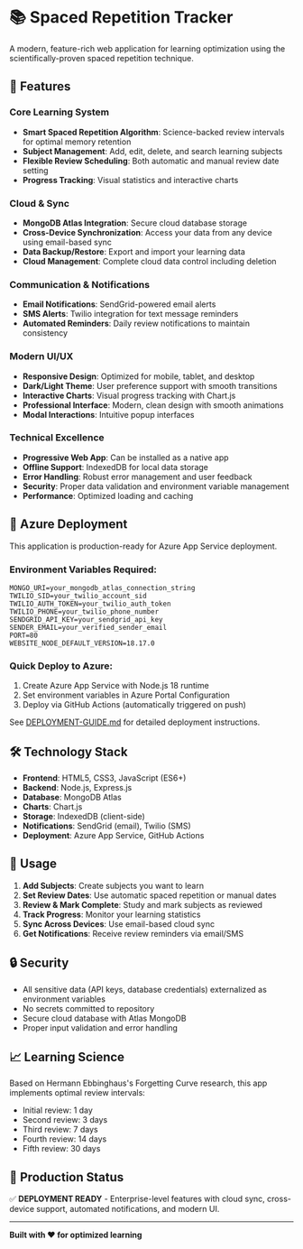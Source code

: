 # 📚 Spaced Repetition Tracker

A modern, feature-rich web application for learning optimization using the scientifically-proven spaced repetition technique.

## 🌟 Features

### Core Learning System
- **Smart Spaced Repetition Algorithm**: Science-backed review intervals for optimal memory retention
- **Subject Management**: Add, edit, delete, and search learning subjects
- **Flexible Review Scheduling**: Both automatic and manual review date setting
- **Progress Tracking**: Visual statistics and interactive charts

### Cloud & Sync
- **MongoDB Atlas Integration**: Secure cloud database storage
- **Cross-Device Synchronization**: Access your data from any device using email-based sync
- **Data Backup/Restore**: Export and import your learning data
- **Cloud Management**: Complete cloud data control including deletion

### Communication & Notifications
- **Email Notifications**: SendGrid-powered email alerts
- **SMS Alerts**: Twilio integration for text message reminders
- **Automated Reminders**: Daily review notifications to maintain consistency

### Modern UI/UX
- **Responsive Design**: Optimized for mobile, tablet, and desktop
- **Dark/Light Theme**: User preference support with smooth transitions
- **Interactive Charts**: Visual progress tracking with Chart.js
- **Professional Interface**: Modern, clean design with smooth animations
- **Modal Interactions**: Intuitive popup interfaces

### Technical Excellence
- **Progressive Web App**: Can be installed as a native app
- **Offline Support**: IndexedDB for local data storage
- **Error Handling**: Robust error management and user feedback
- **Security**: Proper data validation and environment variable management
- **Performance**: Optimized loading and caching

## 🚀 Azure Deployment

This application is production-ready for Azure App Service deployment.

### Environment Variables Required:
```
MONGO_URI=your_mongodb_atlas_connection_string
TWILIO_SID=your_twilio_account_sid
TWILIO_AUTH_TOKEN=your_twilio_auth_token
TWILIO_PHONE=your_twilio_phone_number
SENDGRID_API_KEY=your_sendgrid_api_key
SENDER_EMAIL=your_verified_sender_email
PORT=80
WEBSITE_NODE_DEFAULT_VERSION=18.17.0
```

### Quick Deploy to Azure:
1. Create Azure App Service with Node.js 18 runtime
2. Set environment variables in Azure Portal Configuration
3. Deploy via GitHub Actions (automatically triggered on push)

See [DEPLOYMENT-GUIDE.md](DEPLOYMENT-GUIDE.md) for detailed deployment instructions.

## 🛠️ Technology Stack

- **Frontend**: HTML5, CSS3, JavaScript (ES6+)
- **Backend**: Node.js, Express.js
- **Database**: MongoDB Atlas
- **Charts**: Chart.js
- **Storage**: IndexedDB (client-side)
- **Notifications**: SendGrid (email), Twilio (SMS)
- **Deployment**: Azure App Service, GitHub Actions

## 📱 Usage

1. **Add Subjects**: Create subjects you want to learn
2. **Set Review Dates**: Use automatic spaced repetition or manual dates
3. **Review & Mark Complete**: Study and mark subjects as reviewed
4. **Track Progress**: Monitor your learning statistics
5. **Sync Across Devices**: Use email-based cloud sync
6. **Get Notifications**: Receive review reminders via email/SMS

## 🔒 Security

- All sensitive data (API keys, database credentials) externalized as environment variables
- No secrets committed to repository
- Secure cloud database with Atlas MongoDB
- Proper input validation and error handling

## 📈 Learning Science

Based on Hermann Ebbinghaus's Forgetting Curve research, this app implements optimal review intervals:
- Initial review: 1 day
- Second review: 3 days
- Third review: 7 days
- Fourth review: 14 days
- Fifth review: 30 days

## 🎯 Production Status

✅ **DEPLOYMENT READY** - Enterprise-level features with cloud sync, cross-device support, automated notifications, and modern UI.

---

**Built with ❤️ for optimized learning**

